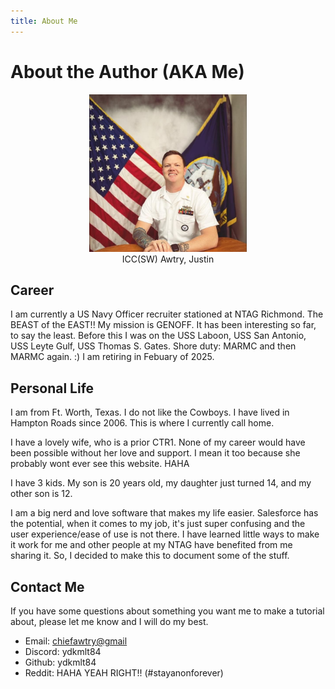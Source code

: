 ```yaml
---
title: About Me
---
```

# About the Author (AKA Me)
<center><img src="images/chief_awtry.jpg" width="50%"></img></br> ICC(SW) Awtry, Justin</center>

## Career
 I am currently a US Navy Officer recruiter stationed at NTAG Richmond. The BEAST of the EAST!! My mission is GENOFF. It has been interesting so far, to say the least. Before this I was on the USS Laboon, USS San Antonio, USS Leyte Gulf, USS Thomas S. Gates. Shore duty: MARMC and then MARMC again. :) I am retiring in Febuary of 2025.

## Personal Life
I am from Ft. Worth, Texas. I do not like the Cowboys. I have lived in Hampton Roads since 2006. This is where I currently call home. 

I have a lovely wife, who is a prior CTR1. None of my career would have been possible without her love and support. I mean it too because she probably wont ever see this website. HAHA

I have 3 kids. My son is 20 years old, my daughter just turned 14, and my other son is 12.

I am a big nerd and love software that makes my life easier. Salesforce has the potential, when it comes to my job, it's just super confusing and the user experience/ease of use is not there. I have learned little ways to make it work for me and other people at my NTAG have benefited from me sharing it. So, I decided to make this to document some of the stuff.

## Contact Me
If you have some questions about something you want me to make a tutorial about, please let me know and I will do my best.
- Email: [chiefawtry@gmail](mailto:chiefawtry@gmail.com)
- Discord: ydkmlt84
- Github: ydkmlt84
- Reddit: HAHA YEAH RIGHT!! (#stayanonforever)